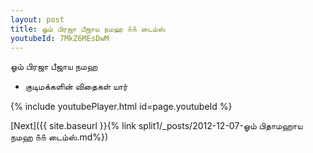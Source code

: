 ```yaml
---
layout: post
title: ஓம் பிரஜா பீஜாய நமஹ ௧௧ டைம்ஸ்
youtubeId: 7MkZ6MEsDwM
---
```

 
 
 ஓம் பிரஜா பீஜாய நமஹ  
 
 -  குடிமக்களின் விதைகள் யார் 
 
  
 
  
 
 
 
 
 
 


{% include youtubePlayer.html id=page.youtubeId %}
 
[Next]({{ site.baseurl }}{% link  split1/_posts/2012-12-07-ஓம் பிதாமஹாய நமஹ ௧௧ டைம்ஸ்.md%})
 
